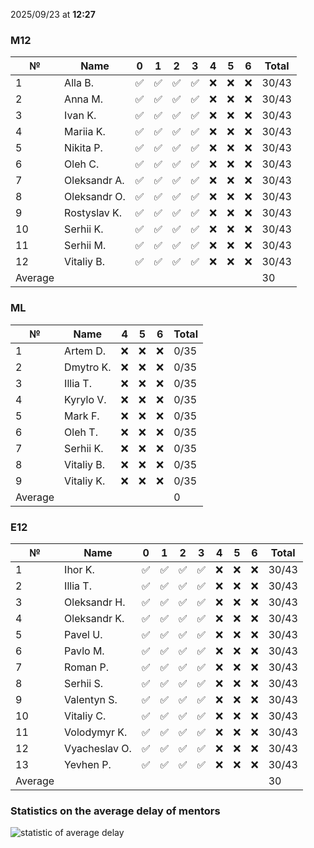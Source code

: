 2025/09/23 at **12:27**
### M12
|№|Name|0|1|2|3|4|5|6|Total|
|-----|-----|-----|-----|-----|-----|-----|-----|-----|-----|
|1|Alla B.|✅|✅|✅|✅|❌|❌|❌|30/43|
|2|Anna M.|✅|✅|✅|✅|❌|❌|❌|30/43|
|3|Ivan K.|✅|✅|✅|✅|❌|❌|❌|30/43|
|4|Mariia K.|✅|✅|✅|✅|❌|❌|❌|30/43|
|5|Nikita P.|✅|✅|✅|✅|❌|❌|❌|30/43|
|6|Oleh C.|✅|✅|✅|✅|❌|❌|❌|30/43|
|7|Oleksandr A.|✅|✅|✅|✅|❌|❌|❌|30/43|
|8|Oleksandr O.|✅|✅|✅|✅|❌|❌|❌|30/43|
|9|Rostyslav K.|✅|✅|✅|✅|❌|❌|❌|30/43|
|10|Serhii K.|✅|✅|✅|✅|❌|❌|❌|30/43|
|11|Serhii M.|✅|✅|✅|✅|❌|❌|❌|30/43|
|12|Vitaliy B.|✅|✅|✅|✅|❌|❌|❌|30/43|
|Average|||||||||30|
### ML
|№|Name|4|5|6|Total|
|-----|-----|-----|-----|-----|-----|
|1|Artem D.|❌|❌|❌|0/35|
|2|Dmytro K.|❌|❌|❌|0/35|
|3|Illia T.|❌|❌|❌|0/35|
|4|Kyrylo V.|❌|❌|❌|0/35|
|5|Mark F.|❌|❌|❌|0/35|
|6|Oleh T.|❌|❌|❌|0/35|
|7|Serhii K.|❌|❌|❌|0/35|
|8|Vitaliy B.|❌|❌|❌|0/35|
|9|Vitaliy K.|❌|❌|❌|0/35|
|Average|||||0|
### E12
|№|Name|0|1|2|3|4|5|6|Total|
|-----|-----|-----|-----|-----|-----|-----|-----|-----|-----|
|1|Ihor K.|✅|✅|✅|✅|❌|❌|❌|30/43|
|2|Illia T.|✅|✅|✅|✅|❌|❌|❌|30/43|
|3|Oleksandr H.|✅|✅|✅|✅|❌|❌|❌|30/43|
|4|Oleksandr K.|✅|✅|✅|✅|❌|❌|❌|30/43|
|5|Pavel U.|✅|✅|✅|✅|❌|❌|❌|30/43|
|6|Pavlo M.|✅|✅|✅|✅|❌|❌|❌|30/43|
|7|Roman P.|✅|✅|✅|✅|❌|❌|❌|30/43|
|8|Serhii S.|✅|✅|✅|✅|❌|❌|❌|30/43|
|9|Valentyn S.|✅|✅|✅|✅|❌|❌|❌|30/43|
|10|Vitaliy C.|✅|✅|✅|✅|❌|❌|❌|30/43|
|11|Volodymyr K.|✅|✅|✅|✅|❌|❌|❌|30/43|
|12|Vyacheslav O.|✅|✅|✅|✅|❌|❌|❌|30/43|
|13|Yevhen P.|✅|✅|✅|✅|❌|❌|❌|30/43|
|Average|||||||||30|

### Statistics on the average delay of mentors
![statistic of average delay](https://docs.google.com/spreadsheets/d/e/2PACX-1vTRGxaJWiz7gJtvcjwtHPyyd5ju-BPGGEvp5XTIwGS92XWrY8xHYajrexYFqIVDSJIX7LGb8XaB6X3S/pubchart?oid=1439917493&format=image)
